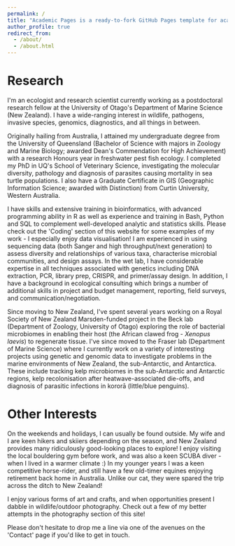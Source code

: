 ```yaml
---
permalink: /
title: "Academic Pages is a ready-to-fork GitHub Pages template for academic personal websites"
author_profile: true
redirect_from: 
  - /about/
  - /about.html
---
```


Research
======
I'm an ecologist and research scientist currently working as a postdoctoral research fellow at the University of Otago's Department of Marine Science (New Zealand). I have a wide-ranging interest in wildlife, pathogens, invasive species, genomics, diagnostics, and all things in between.

Originally hailing from Australia, I attained my undergraduate degree from the University of Queensland (Bachelor of Science with majors in Zoology and Marine Biology; awarded Dean's Commendation for High Achievement) with a research Honours year in freshwater pest fish ecology. I completed my PhD in UQ's School of Veterinary Science, investigating the molecular diversity, pathology and diagnosis of parasites causing mortality in sea turtle populations. I also have a Graduate Certificate in GIS (Geographic Information Science; awarded with Distinction) from Curtin University, Western Australia.

I have skills and extensive training in bioinformatics, with advanced programming ability in R as well as experience and training in Bash, Python and SQL to complement well-developed analytic and statistics skills. Please check out the 'Coding' section of this website for some examples of my work - I especially enjoy data visualisation! I am experienced in using sequencing data (both Sanger and high throughput/next generation) to assess diversity and relationships of various taxa, characterise microbial communities, and design assays. In the wet lab, I have considerable expertise in all techniques associated with genetics including DNA extraction, PCR, library prep, CRISPR, and primer/assay design. In addition, I have a background in ecological consulting which brings a number of additional skills in project and budget management, reporting, field surveys, and communication/negotiation.

Since moving to New Zealand, I've spent several years working on a Royal Society of New Zealand Marsden-funded project in the Beck lab (Department of Zoology, University of Otago) exploring the role of bacterial microbiomes in enabling their host (the African clawed frog - <i>Xenopus laevis</i>) to regenerate tissue. I've since moved to the Fraser lab (Department of Marine Science) where I currently work on a variety of interesting projects using genetic and genomic data to investigate problems in the marine environments of New Zealand, the sub-Antarctic, and Antarctica. These include tracking kelp microbiomes in the sub-Antarctic and Antarctic regions, kelp recolonisation after heatwave-associated die-offs, and diagnosis of parasitic infections in kororā (little/blue penguins). 

Other Interests
======
On the weekends and holidays, I can usually be found outside. My wife and I are keen hikers and skiiers depending on the season, and New Zealand provides many ridiculously good-looking places to explore! I enjoy visiting the local bouldering gym before work, and was also a keen SCUBA diver - when I lived in a warmer climate :) In my younger years I was a keen competitive horse-rider, and still have a few old-timer equines enjoying retirement back home in Australia. Unlike our cat, they were spared the trip across the ditch to New Zealand!

I enjoy various forms of art and crafts, and when opportunities present I dabble in wildlife/outdoor photography. Check out a few of my better attempts in the photography section of this site!

Please don't hesitate to drop me a line via one of the avenues on the 'Contact' page if you'd like to get in touch.
